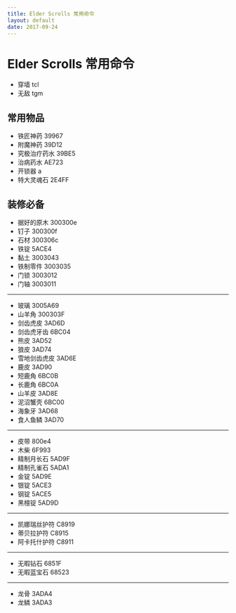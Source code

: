 ```yaml
---
title: Elder Scrolls 常用命令
layout: default
date: 2017-09-24
---
```

# Elder Scrolls 常用命令

- 穿墙 tcl
- 无敌 tgm

## 常用物品

- 铁匠神药 39967
- 附魔神药 39D12
- 究极治疗药水 39BE5
- 治病药水 AE723
- 开锁器 a
- 特大灵魂石 2E4FF

## 装修必备

- 据好的原木 300300e
- 钉子 300300f
- 石材 300306c
- 铁锭 5ACE4
- 黏土 3003043
- 铁制零件 3003035
- 门锁 3003012
- 门轴 3003011

---

- 玻璃 3005A69
- 山羊角 300303F
- 剑齿虎皮 3AD6D
- 剑齿虎牙齿 6BC04
- 熊皮 3AD52
- 狼皮 3AD74
- 雪地剑齿虎皮 3AD6E
- 鹿皮 3AD90
- 短鹿角 6BC0B
- 长鹿角 6BC0A
- 山羊皮 3AD8E
- 泥沼蟹壳 6BC00
- 海象牙 3AD68
- 食人鱼鳞 3AD70

---

- 皮带 800e4
- 木柴 6F993
- 精制月长石 5AD9F
- 精制孔雀石 5ADA1
- 金锭 5AD9E
- 银锭 5ACE3
- 钢锭 5ACE5
- 黑檀锭 5AD9D

---

- 凯娜瑞丝护符 C8919
- 蒂贝拉护符 C8915
- 阿卡托什护符 C8911

---

- 无暇钻石 6851F
- 无暇蓝宝石 68523

---

- 龙骨 3ADA4
- 龙鳞 3ADA3


